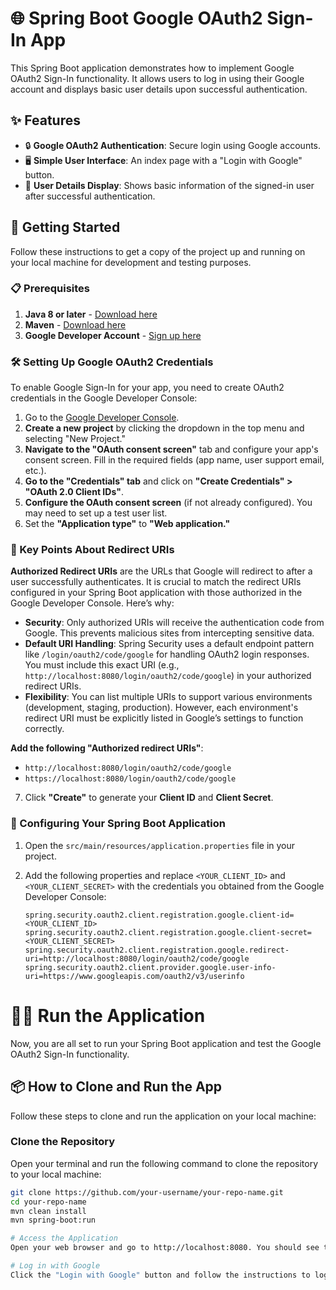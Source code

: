 # 🌐 Spring Boot Google OAuth2 Sign-In App

This Spring Boot application demonstrates how to implement Google OAuth2 Sign-In functionality. It allows users to log in using their Google account and displays basic user details upon successful authentication.

## ✨ Features

- 🔒 **Google OAuth2 Authentication**: Secure login using Google accounts.
- 🖥️ **Simple User Interface**: An index page with a "Login with Google" button.
- 📄 **User Details Display**: Shows basic information of the signed-in user after successful authentication.

## 🚀 Getting Started

Follow these instructions to get a copy of the project up and running on your local machine for development and testing purposes.

### 📋 Prerequisites

1. **Java 8 or later** - [Download here](https://www.oracle.com/java/technologies/javase-jdk11-downloads.html)
2. **Maven** - [Download here](https://maven.apache.org/download.cgi)
3. **Google Developer Account** - [Sign up here](https://developers.google.com/identity/sign-in/web/sign-in)

### 🛠️ Setting Up Google OAuth2 Credentials

To enable Google Sign-In for your app, you need to create OAuth2 credentials in the Google Developer Console:

1. Go to the [Google Developer Console](https://console.developers.google.com/).
2. **Create a new project** by clicking the dropdown in the top menu and selecting "New Project."
3. **Navigate to the "OAuth consent screen"** tab and configure your app's consent screen. Fill in the required fields (app name, user support email, etc.).
4. **Go to the "Credentials" tab** and click on **"Create Credentials" > "OAuth 2.0 Client IDs"**.
5. **Configure the OAuth consent screen** (if not already configured). You may need to set up a test user list.
6. Set the **"Application type"** to **"Web application."**

### 🔗 Key Points About Redirect URIs

**Authorized Redirect URIs** are the URLs that Google will redirect to after a user successfully authenticates. It is crucial to match the redirect URIs configured in your Spring Boot application with those authorized in the Google Developer Console. Here’s why:

- **Security**: Only authorized URIs will receive the authentication code from Google. This prevents malicious sites from intercepting sensitive data.
- **Default URI Handling**: Spring Security uses a default endpoint pattern like `/login/oauth2/code/google` for handling OAuth2 login responses. You must include this exact URI (e.g., `http://localhost:8080/login/oauth2/code/google`) in your authorized redirect URIs.
- **Flexibility**: You can list multiple URIs to support various environments (development, staging, production). However, each environment's redirect URI must be explicitly listed in Google’s settings to function correctly.

**Add the following "Authorized redirect URIs"**:

- `http://localhost:8080/login/oauth2/code/google`
- `https://localhost:8080/login/oauth2/code/google`

7. Click **"Create"** to generate your **Client ID** and **Client Secret**.

### 🔑 Configuring Your Spring Boot Application

1. Open the `src/main/resources/application.properties` file in your project.
2. Add the following properties and replace `<YOUR_CLIENT_ID>` and `<YOUR_CLIENT_SECRET>` with the credentials you obtained from the Google Developer Console:

   ```properties
   spring.security.oauth2.client.registration.google.client-id=<YOUR_CLIENT_ID>
   spring.security.oauth2.client.registration.google.client-secret=<YOUR_CLIENT_SECRET>
   spring.security.oauth2.client.registration.google.redirect-uri=http://localhost:8080/login/oauth2/code/google
   spring.security.oauth2.client.provider.google.user-info-uri=https://www.googleapis.com/oauth2/v3/userinfo

# 🏃‍♂️ Run the Application

Now, you are all set to run your Spring Boot application and test the Google OAuth2 Sign-In functionality.

## 📦 How to Clone and Run the App

Follow these steps to clone and run the application on your local machine:

### Clone the Repository

Open your terminal and run the following command to clone the repository to your local machine:

   ```bash
   git clone https://github.com/your-username/your-repo-name.git
   cd your-repo-name
   mvn clean install
   mvn spring-boot:run

# Access the Application
Open your web browser and go to http://localhost:8080. You should see the home page with the "Login with Google" button.

# Log in with Google
Click the "Login with Google" button and follow the instructions to log in with your Google account. After successful authentication, you should be redirected to the welcome page displaying your user details.
